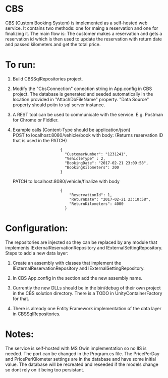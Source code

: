 # CBS
CBS (Custom Booking System) is implemented as a self-hosted web service.
It contains two methods: one for maing a reservation and one for finalizing it.
The main flow is: The customer makes a reservation and gets a reservation id which is then used to update the reservation with return date and passed kilometers and get the total price. 

# To run:
1. Build CBSSqlRepositories project.
2. Modify the "CbsConnection" conection string in App.config in CBS project. The database is generated and seeded automatically in the location provided in "AttachDbFileName" property. "Data Source" property should poitn to sql server instance. 
3. A REST tool can be used to communicate with the service. E.g. Postman for Chrome or Fiddler. 
4. Example calls (Content-Type should be application/json)    
   POST to localhost:8080/vehicle/book with body: (Returns reservation ID that is used in the PATCH)
   
                            {
                              "CustomerNumber": "1231241",
                              "VehicleType" : 2,
                              "BookingDate": "2017-02-21 23:09:58",
                              "BookingKilometers": 200
                            }
                            
    PATCH to localhost:8080/vehicle/finalize with body 
    
                            {
                                "ReservationId": 1,
                                "ReturnDate": "2017-02-21 23:10:58",
                                "ReturnKilometers": 4000
                              }
                              
                             
# Configuration:
The repositories are injected so they can be replaced by any module that implements IExternalReservationRepository and IExternalSettingRepository.   
Steps to add a new data layer:   

1. Create an assembly with classes that implement the IExternalReservationRepository and IExternalSettingRepository.      

2. In CBS App.config in the <unity> section add the new assembly name.      

3. Currently the new DLLs should be in the bin/debug of their own project in the CBS solution directory. There is a TODO in UnityContainerFactory for that.      

4. There is already one Entity Framework implementation of the data layer in CBSSqlRepositories.   

# Notes:
The service is self-hosted with MS Owin implementation so no IIS is needed. The port can be changed in the Program.cs file.
The PricePerDay and PricePerKilometer settings are in the database and have some initial value. 
The database will be recreated and reseeded if the models change so dont rely on it being too persistant. 
